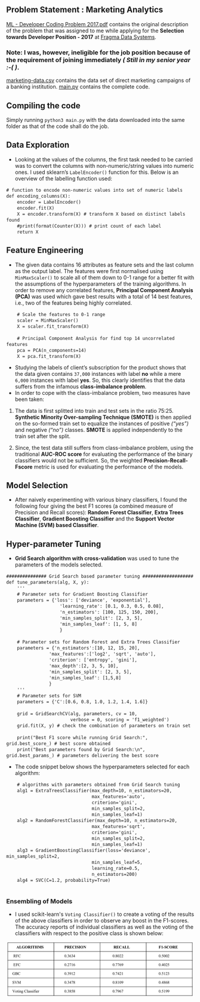 ## Problem Statement : Marketing Analytics

[ML - Developer Coding Problem 2017.pdf](https://github.com/Saurav0074/Fragma-Coding-Assessment/blob/master/ML%20-%20Developer%20Coding%20Problem%202017.pdf) contains the original description of the problem that was assigned to me while applying for the **Selection towards Developer Position - 2017** at [Fragma Data Systems](https://fragmadata.com/).
### Note: I was, however, ineligible for the job position because of the requirement of joining immediately _( Still in my senior year :-( )_.

[marketing-data.csv](https://github.com/Saurav0074/Fragma-Coding-Assessment/blob/master/marketing-data.csv) contains the data set of direct marketing campaigns of a banking institution. [main.py](https://github.com/Saurav0074/Fragma-Coding-Assessment/blob/master/main.py) contains the complete code.

## Compiling the code
Simply running `python3 main.py` with the data downloaded into the same folder as that of the code shall do the job.

## Data Exploration
- Looking at the values of the columns, the first task needed to be carried was to convert the columns with
non-numeric/string values into numeric ones. I used sklearn’s `LabelEncoder()` function for this. Below is an overview of the labelling function used:

```
# function to encode non-numeric values into set of numeric labels
def encoding_columns(X):
	encoder = LabelEncoder()
	encoder.fit(X)
	X = encoder.transform(X) # transform X based on distinct labels found
	#print(format(Counter(X))) # print count of each label
	return X

```
## Feature Engineering
- The given data contains 16 attributes as feature sets and the last column as the output label. The features were first normalised using `MinMaxScaler()` to scale all of them down to 0-1 range for a better fit with the assumptions of the hyperparameters of the training algorithms. In order to remove any correlated features, **Principal Component Analysis (PCA)** was used which gave best results with a total of 14 best features, i.e., two of the features being highly correlated.
```
	# Scale the features to 0-1 range
	scaler = MinMaxScaler()
	X = scaler.fit_transform(X)

	# Principal Component Analysis for find top 14 uncorrelated features
	pca = PCA(n_components=14)
	X = pca.fit_transform(X)

```
- Studying the labels of client’s subscription for the product shows that the data given contains `37,000`
instances with label **no** while a mere `6,000` instances with label **yes**. So, this clearly identifies that the
data suffers from the infamous **class-imbalance problem**.
- In order to cope with the class-imbalance problem, two measures have been taken:
1. The data is first splitted into train and test sets in the ratio 75:25. **Synthetic Minority Over-sampling
Technique (SMOTE)** is then applied on the so-formed train set to equalize the instances of positive _(“yes”)_
and negative _(“no”)_ classes. **SMOTE** is applied independently to the train set after the split.

2. Since, the test data still suffers from class-imbalance problem, using the traditional **AUC-ROC score** for
evaluating the performance of the binary classifiers would not be sufficient. So, the weighted
**Precision-Recall-Fscore** metric is used for evaluating the performance of the models.

## Model Selection
- After naively experimenting with various binary classifiers, I found the following four giving the best F1
scores (a combined measure of Precision and Recall scores): **Random Forest Classifier**, **Extra Trees
Classifier**, **Gradient Boosting Classifier** and the **Support Vector Machine (SVM) based Classifier**.

## Hyper-parameter Tuning
- **Grid Search algorithm with cross-validation** was used to tune the parameters of the models selected.
```
############### Grid Search based parameter tuning ###################
def tune_parameters(alg, X, y):
	'''
	# Parameter sets for Gradient Boosting Classifier
	parameters = {'loss': ['deviance', 'exponential'],
					'learning_rate': [0.1, 0.3, 0.5, 0.08],
					'n_estimators': [100, 125, 150, 200],
					'min_samples_split': [2, 3, 5],
					'min_samples_leaf': [1, 5, 8]
					}
	
	# Parameter sets for Random Forest and Extra Trees Classifier
	parameters = {'n_estimators':[10, 12, 15, 20],
				'max_features':['log2', 'sqrt', 'auto'],
				'criterion': ['entropy', 'gini'], 
				'max_depth':[2, 3, 5, 10],
				'min_samples_split': [2, 3, 5],
				'min_samples_leaf': [1,5,8]
				}
	'''
	# Parameter sets for SVM
	parameters = {'C':[0.6, 0.8, 1.0, 1.2, 1.4, 1.6]}

	grid = GridSearchCV(alg, parameters, cv = 10, 
						verbose = 0, scoring = 'f1_weighted')
	grid.fit(X, y) # check the combination of parameters on train set

	print("Best F1 score while running Grid Search:", grid.best_score_) # best score obtained
	print("Best parameters found by Grid Search:\n", grid.best_params_) # parameters delivering the best score
```
- The code snippet below shows the hyperparameters selected for each algorithm:
```
	# algorithms with parameters obtained from Grid Search tuning
	alg1 = ExtraTreesClassifier(max_depth=10, n_estimators=20, 
								max_features='auto',
								criterion='gini',
								min_samples_split=2,
								min_samples_leaf=1)
	alg2 = RandomForestClassifier(max_depth=10, n_estimators=20, 
								max_features='sqrt',
								criterion='gini',
								min_samples_split=2,
								min_samples_leaf=1)
	alg3 = GradientBoostingClassifier(loss='deviance', min_samples_split=2,
								min_samples_leaf=5,
								learning_rate=0.5,
								n_estimators=200)
	alg4 = SVC(C=1.2, probability=True)
	
```
### Ensembling of Models
- I used scikit-learn's `Voting Classifier()` to create a voting of the results of the above classifiers in order to observe any boost in the F1-scores. The accuracy reports of individual classifiers as well as the voting of the classifiers with respect to the positive class is shown below:

![Accuracy Results](voting.png)
